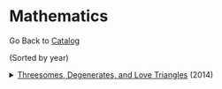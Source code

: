 # Mathematics

Go Back to [Catalog](README.md)

(Sorted by year)

<details><summary><a href="https://arxiv.org/abs/1404.0799">Threesomes, Degenerates, and Love Triangles</a> (2014)</summary><br><pre><code>@misc{grønlund2014threesomes,
    author = "Grønlund, Allan and Pettie, Seth",
    title = "Threesomes, Degenerates, and Love Triangles",
    year = "2014",
    url = "https://arxiv.org/abs/1404.0799",
    eprint = "1404.0799",
    archivePrefix = "arXiv",
    primaryClass = "cs.DS"
}
</pre></code></details>